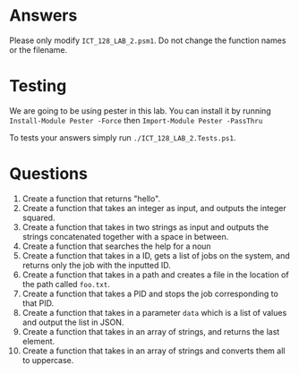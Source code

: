 # Answers

Please only modify `ICT_128_LAB_2.psm1`. Do not change the function names or the filename.

# Testing

We are going to be using pester in this lab. You can install it by running `Install-Module Pester -Force` then `Import-Module Pester -PassThru`

To tests your answers simply run `./ICT_128_LAB_2.Tests.ps1`.

# Questions

1. Create a function that returns "hello".
2. Create a function that takes an integer as input, and outputs the integer squared.
3. Create a function that takes in two strings as input and outputs the strings concatenated together with a space in between.
4. Create a function that searches the help for a noun
5. Create a function that takes in a ID, gets a list of jobs on the system, and returns only the job with the inputted ID.
6. Create a function that takes in a path and creates a file in the location of the path called `foo.txt`. 
7. Create a function that takes a PID and stops the job corresponding to that PID.
8. Create a function that takes in a parameter `data` which is a list of values
    and output the list in JSON.
9. Create a function that takes in an array of strings, and returns the last element.
10. Create a function that takes in an array of strings and converts them all
    to uppercase.